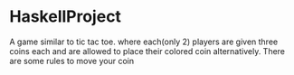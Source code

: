 # HaskellProject
A game similar to tic tac toe. where each(only 2) players are given three coins each and are allowed to place their colored coin alternatively. There are some rules to move your coin

